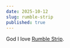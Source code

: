 ```yaml
---
date: 2025-10-12
slug: rumble-strip
published: true
---
```

God I love [Rumble Strip](https://www.rumblestripvermont.com/episodes/reiaftzegwjm1qvvvj4a1iowdpzbxn-azgl8).